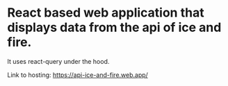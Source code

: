 # React based web application that displays data from the api of ice and fire. 
It uses react-query under the hood.

Link to hosting: https://api-ice-and-fire.web.app/
